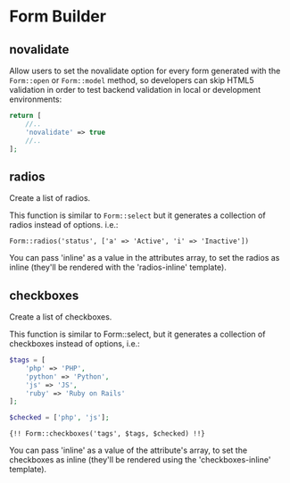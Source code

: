 # Form Builder

## novalidate

Allow users to set the novalidate option for every form generated with the `Form::open` or `Form::model` method, so developers can skip HTML5 validation in order to test backend validation in local or development environments:

```php
return [
    //..
    'novalidate' => true
    //..
];
```

## radios

Create a list of radios.

This function is similar to `Form::select` but it generates a collection of radios instead of options. i.e.:

```blade
Form::radios('status', ['a' => 'Active', 'i' => 'Inactive'])
```

You can pass 'inline' as a value in the attributes array, to set the radios as inline (they'll be rendered with the 'radios-inline' template).

## checkboxes

Create a list of checkboxes.

This function is similar to Form::select, but it generates a collection of checkboxes instead of options, i.e.:

```php
$tags = [
    'php' => 'PHP',
    'python' => 'Python',
    'js' => 'JS',
    'ruby' => 'Ruby on Rails'
];

$checked = ['php', 'js'];
```

```blade
{!! Form::checkboxes('tags', $tags, $checked) !!}
```

You can pass 'inline' as a value of the attribute's array, to set the checkboxes as inline (they'll be rendered using the 'checkboxes-inline' template).
